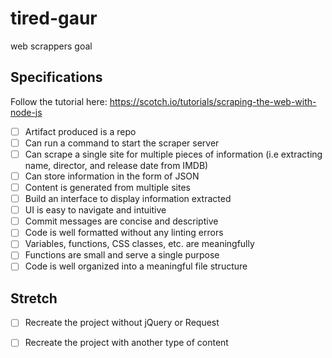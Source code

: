 # tired-gaur
web scrappers goal


## Specifications

Follow the tutorial here:  https://scotch.io/tutorials/scraping-the-web-with-node-js

- [ ] Artifact produced is a repo
- [ ] Can run a command to start the scraper server
- [ ] Can scrape a single site for multiple pieces of information (i.e extracting name, director, and release date from IMDB)
- [ ] Can store information in the form of JSON
- [ ] Content is generated from multiple sites
- [ ] Build an interface to display information extracted
- [ ] UI is easy to navigate and intuitive
- [ ] Commit messages are concise and descriptive
- [ ] Code is well formatted without any linting errors
- [ ] Variables, functions, CSS classes, etc. are meaningfully
- [ ] Functions are small and serve a single purpose
- [ ] Code is well organized into a meaningful file structure

## Stretch

- [ ] Recreate the project without jQuery or Request
- [ ] Recreate the project with another type of content

